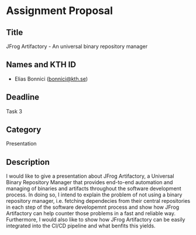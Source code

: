 # Assignment Proposal

## Title

JFrog Artifactory - An universal binary repository manager

## Names and KTH ID

- Elias Bonnici (bonnici@kth.se)

## Deadline

Task 3

## Category

Presentation

## Description

I would like to give a presentation about JFrog Artifactory, a Universal Binary Repository Manager that provides end-to-end automation and 
managing of binaries and artifacts throughout the software development process. In doing so, I intend to explain the problem of not using a binary repository manager, i.e. fetching dependecies from their central repositories in each step of the software developemnt process and show how JFrog Artifactory can help counter those problems in a fast and reliable way. Furthermore, I would also like to show how JFrog Artifactory can be easily integrated into the CI/CD pipeline and what benfits this yields.    